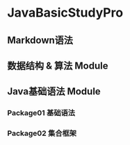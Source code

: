 # JavaBasicStudyPro

## Markdown语法

## 数据结构 & 算法 Module

## Java基础语法 Module
### Package01 基础语法
### Package02 集合框架
